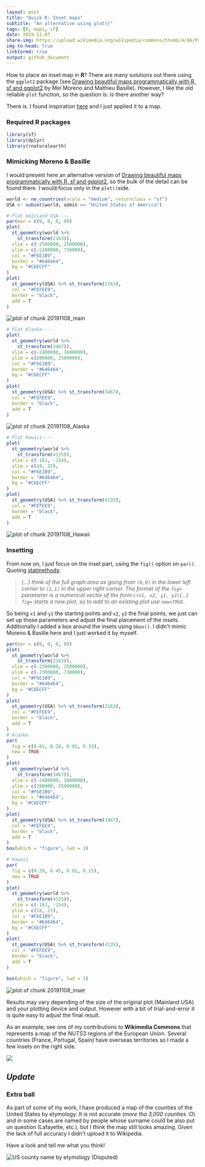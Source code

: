 ```yaml
---
layout: post
title: "Quick R: Inset maps"
subtitle: "An alternative using plot()"
tags: [R, maps, sf]
date: 2019-11-07
share-img: https://upload.wikimedia.org/wikipedia/commons/thumb/4/46/Population_density_by_NUTS_3_region_%282017%29.svg/400px-Population_density_by_NUTS_3_region_%282017%29.svg.png
img-to-head: true
linktormd: true
output: github_document
---
```








How to place an inset map in **R**? There are many solutions out there using the `ggplot2` package (see [Drawing beautiful maps programmatically with R, sf and ggplot2](https://www.r-spatial.org/r/2018/10/25/ggplot2-sf-3.html) by Mel Moreno and Mathieu Basille). However, I like the old reliable `plot` function, so the question is: is there another way?


There is. I found inspiration [here](https://www.statmethods.net/advgraphs/layout.html) and I just applied it to a map.


### Required R packages


```r
library(sf)
library(dplyr)
library(rnaturalearth)
```

### Mimicking Moreno & Basille

I would present here an alternative version of [Drawing beautiful maps programmatically with R, sf and ggplot2](https://www.r-spatial.org/r/2018/10/25/ggplot2-sf-3.html), so the bulk of the detail can be found there. I would focus only in the `plot()`side.


```r
world <- ne_countries(scale = "medium", returnclass = "sf")
USA <- subset(world, admin == "United States of America")

# Plot mainland USA----
par(mar = c(0, 0, 0, 0))
plot(
  st_geometry(world %>%
    st_transform(2163)),
  xlim = c(-2500000, 2500000),
  ylim = c(-2300000, 730000),
  col = "#F6E1B9",
  border = "#646464",
  bg = "#C6ECFF"
)
plot(
  st_geometry(USA) %>% st_transform(2163),
  col = "#FEFEE9",
  border = "black",
  add = T
)
```

<img src="../assets/figs/20191108_main-1.png" title="plot of chunk 20191108_main" alt="plot of chunk 20191108_main" style="display: block; margin: auto;" />


```r
# Plot Alaska----
plot(
  st_geometry(world %>%
    st_transform(3467)),
  xlim = c(-2400000, 1600000),
  ylim = c(200000, 2500000),
  col = "#F6E1B9",
  border = "#646464",
  bg = "#C6ECFF"
)
plot(
  st_geometry(USA) %>% st_transform(3467),
  col = "#FEFEE9",
  border = "black",
  add = T
)
```

<img src="../assets/figs/20191108_Alaska-1.png" title="plot of chunk 20191108_Alaska" alt="plot of chunk 20191108_Alaska" style="display: block; margin: auto;" />


```r
# Plot Hawaii----
plot(
  st_geometry(world %>%
    st_transform(4135)),
  xlim = c(-161, -154),
  ylim = c(18, 23),
  col = "#F6E1B9",
  border = "#646464",
  bg = "#C6ECFF"
)
plot(
  st_geometry(USA) %>% st_transform(4135),
  col = "#FEFEE9",
  border = "black",
  add = T
)
```

<img src="../assets/figs/20191108_Hawaii-1.png" title="plot of chunk 20191108_Hawaii" alt="plot of chunk 20191108_Hawaii" style="display: block; margin: auto;" />

### Insetting

From now on, I just focus on the inset part, using the `fig()` option on `par()`. Quoting [statmethods](https://www.statmethods.net/advgraphs/layout.html):

>*(...) think of the full graph area as going from `(0,0)` in the lower left corner to `(1,1)` in the upper right corner. The format of the `fig=` parameter is a numerical vector of the form `c(x1, x2, y1, y2)`(...)
`fig=` starts a new plot, so to add to an existing plot use `new=TRUE`.*

So being `x1` and `y1` the starting points and `x2`, `y2` the final points, we just can set up those parameters and adjust the final placement of the insets. Additionally I added a box around the insets using `bbox()`. I didn't mimic Moreno & Basille here and I just worked it by myself.


```r
par(mar = c(0, 0, 0, 0))
plot(
  st_geometry(world %>%
    st_transform(2163)),
  xlim = c(-2500000, 2500000),
  ylim = c(-2300000, 730000),
  col = "#F6E1B9",
  border = "#646464",
  bg = "#C6ECFF"
)
plot(
  st_geometry(USA) %>% st_transform(2163),
  col = "#FEFEE9",
  border = "black",
  add = T
)
# Alaska
par(
  fig = c(0.01, 0.28, 0.01, 0.33),
  new = TRUE
)
plot(
  st_geometry(world %>%
    st_transform(3467)),
  xlim = c(-2400000, 1600000),
  ylim = c(200000, 2500000),
  col = "#F6E1B9",
  border = "#646464",
  bg = "#C6ECFF"
)
plot(
  st_geometry(USA) %>% st_transform(3467),
  col = "#FEFEE9",
  border = "black",
  add = T
)
box(which = "figure", lwd = 1)

# Hawaii
par(
  fig = c(0.29, 0.45, 0.01, 0.15),
  new = TRUE
)
plot(
  st_geometry(world %>%
    st_transform(4135)),
  xlim = c(-161, -154),
  ylim = c(18, 23),
  col = "#F6E1B9",
  border = "#646464",
  bg = "#C6ECFF"
)
plot(
  st_geometry(USA) %>% st_transform(4135),
  col = "#FEFEE9",
  border = "black",
  add = T
)

box(which = "figure", lwd = 1)
```

<img src="../assets/figs/20191108_inset-1.png" title="plot of chunk 20191108_inset" alt="plot of chunk 20191108_inset" style="display: block; margin: auto;" />

Results may vary depending of the size of the original plot (Mainland USA) and your plotting device and output. However with a bit of trial-and-error it is quite easy to adjust the final result.

As an example, see one of my contributions to **Wikimedia Commons** that represents a map of the NUTS3 regions of the European Union. Several countries (France, Portugal, Spain) have overseas territories so I made a few insets on the right side.

<img src="https://upload.wikimedia.org/wikipedia/commons/thumb/4/46/Population_density_by_NUTS_3_region_%282017%29.svg/1000px-Population_density_by_NUTS_3_region_%282017%29.svg.png">

## *Update* 

### Extra ball

As part of some of my work, I have produced a map of the counties of the United States by etymology. It is not accurate (*more tha 3,000 counties :O*) and in some cases are named by people whose surname could be also put un question (Lafayette, etc.), but I think the map still looks amazing. Given the lack of full accuracy I didn't upload it to Wikipedia.

Have a look and tell me what you think!


<img src="../assets/figs/20191108_US_County_Name_Etymologies.png" title="US county name by etymology (Disputed)" alt="US county name by etymology (Disputed)" style="display: block; margin: auto;" />


